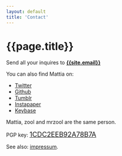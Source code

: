 ```yaml
---
layout: default
title: 'Contact'
---
```


# {{page.title}}

Send all your inquires to **[{{site.email}}](mailto:{{site.email}})** 

You can also find Mattia on:

- [Twitter](https://twitter.com/__zool "Twitter")
- [Github](https://github.com/mrzool "Github")
- [Tumblr](http://zoolnotes.tumblr.com/ "Tumblr")
- [Instapaper](https://www.instapaper.com/p/__zool "Instapaper")
- [Keybase](https://keybase.io/zool "Keybase")

Mattia, zool and mrzool are the same person.

PGP key: <span class="monospace" style="font-size: 1.3em">[1CDC2EEB92A78B7A](https://keybase.io/zool/key.asc)

See also: [impressum](../impressum "Impressum page").
